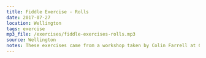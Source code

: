 ```yaml
---
title: Fiddle Exercise - Rolls
date: 2017-07-27
location: Wellington
tags: exercise
mp3_file: /exercises/fiddle-exercises-rolls.mp3
source: Wellington
notes: These exercises came from a workshop taken by Colin Farrell at Ceol Aneas 2017
---
```

